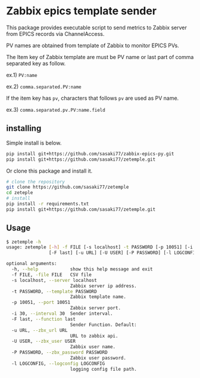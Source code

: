 # Zabbix epics template sender
This package provides executable script to send metrics to Zabbix server from EPICS records via ChannelAccess.

PV names are obtained from template of Zabbix to monitor EPICS PVs.

The Item key of Zabbix template are must be PV name or last part of comma separated key as follow.

ex.1) `PV:name`

ex.2) `comma.separated.PV:name`

If the item key has `pv`, characters that follows `pv` are used as PV name.

ex.3) `comma.separated.pv.PV:name.field`

## installing

Simple install is below.

```bash
pip install git+https://github.com/sasaki77/zabbix-epics-py.git
pip install git+https://github.com/sasaki77/zetemple.git
```

Or clone this package and install it.

```bash
# clone the repository
git clone https://github.com/sasaki77/zetemple
cd zeteple
# install
pip install -r requirements.txt
pip install git+https://github.com/sasaki77/zetemple.git
```

## Usage

```bash
$ zetemple -h
usage: zetemple [-h] -f FILE [-s localhost] -t PASSWORD [-p 10051] [-i 30]
                [-F last] [-u URL] [-U USER] [-P PASSWORD] [-l LOGCONFIG]

optional arguments:
  -h, --help            show this help message and exit
  -f FILE, -file FILE   CSV file
  -s localhost, --server localhost
                        Zabbix server ip address.
  -t PASSWORD, --template PASSWORD
                        Zabbix template name.
  -p 10051, --port 10051
                        Zabbix server port.
  -i 30, --interval 30  Sender interval.
  -F last, --function last
                        Sender Function. Default:
  -u URL, --zbx_url URL
                        URL to zabbix api.
  -U USER, --zbx_user USER
                        Zabbix user name.
  -P PASSWORD, --zbx_password PASSWORD
                        Zabbix user password.
  -l LOGCONFIG, --logconfig LOGCONFIG
                        logging config file path.
```
